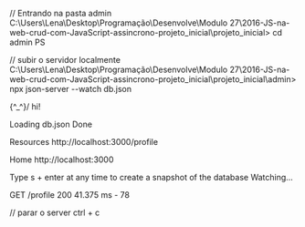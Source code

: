 // Entrando na pasta admin
C:\Users\Lena\Desktop\Programação\Desenvolve\Modulo 27\2016-JS-na-web-crud-com-JavaScript-assincrono-projeto_inicial\projeto_inicial> cd admin
PS 


// subir o servidor localmente
C:\Users\Lena\Desktop\Programação\Desenvolve\Modulo 27\2016-JS-na-web-crud-com-JavaScript-assincrono-projeto_inicial\projeto_inicial\admin> npx json-server --watch db.json

  \{^_^}/ hi!

  Loading db.json
  Done

  Resources
  http://localhost:3000/profile

  Home
  http://localhost:3000

  Type s + enter at any time to create a snapshot of the database 
 Watching...

GET /profile 200 41.375 ms - 78

// parar o server
ctrl + c
